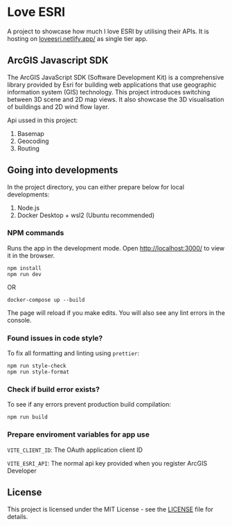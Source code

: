 # Love ESRI

A project to showcase how much I love ESRI by utilising their APIs. It is hosting on [loveesri.netlify.app/](loveesri.netlify.app/) as single tier app.

## ArcGIS Javascript SDK

The ArcGIS JavaScript SDK (Software Development Kit) is a comprehensive library provided by Esri for building web applications that use geographic information system (GIS) technology. This project introduces switching between 3D scene and 2D map views. It also showcase the 3D visualisation of buildings and 2D wind flow layer.

Api ussed in this project:

1. Basemap
2. Geocoding
3. Routing

## Going into developments

In the project directory, you can either prepare below for local developments:

1. Node.js
2. Docker Desktop + wsl2 (Ubuntu recommended)

### NPM commands

Runs the app in the development mode. Open [http://localhost:3000/](http://localhost:3000/) to view it in the browser.

```
npm install
npm run dev
```

OR

```
docker-compose up --build
```

The page will reload if you make edits.
You will also see any lint errors in the console.

### Found issues in code style?

To fix all formatting and linting using `prettier`:

```
npm run style-check
npm run style-format
```

### Check if build error exists?

To see if any errors prevent production build compilation:

```
npm run build
```

### Prepare enviroment variables for app use

`VITE_CLIENT_ID`: The OAuth application client ID

`VITE_ESRI_API`: The normal api key provided when you register ArcGIS Developer

## License

This project is licensed under the MIT License - see the [LICENSE](LICENSE) file for details.
